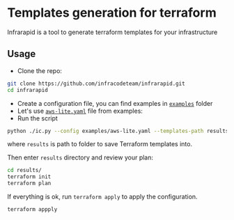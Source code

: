 # Templates generation for terraform

Infrarapid is a tool to generate terraform templates for your infrastructure

## Usage

- Clone the repo:

```bash
git clone https://github.com/infracodeteam/infrarapid.git
cd infrarapid
```

- Create a configuration file, you can find examples in
[`examples`](https://github.com/infracodeteam/infrarapid/tree/master/examples) folder
- Let's use [`aws-lite.yaml`](https://github.com/infracodeteam/infrarapid/blob/master/examples/aws-lite.yaml) file from examples:
- Run the script

```bash
python ./ic.py --config examples/aws-lite.yaml --templates-path results/
```

where `results` is path to folder to save Terraform templates into.

Then enter `results` directory and review your plan:

```bash
cd results/
terraform init
terraform plan
```

If everything is ok, run `terraform apply` to apply the configuration.

```bash
terraform appply
```
